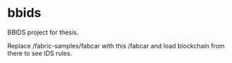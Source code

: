 # bbids
BBIDS project for thesis.

Replace /fabric-samples/fabcar with this /fabcar and load blockchain from there to see IDS rules.
